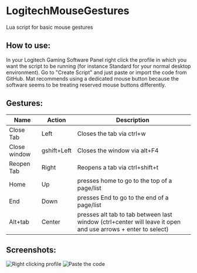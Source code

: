 # LogitechMouseGestures
Lua script for basic mouse gestures

## How to use:
In your Logitech Gaming Software Panel right click the profile in which you want the script to be running (for instance Standard for your normal desktop environment). Go to "Create Script" and just paste or import the code from GitHub. Mat recommends using a dedicated mouse button because the software seems to be treating reserved mouse buttons differently.

## Gestures:
Name | Action  | Description
---- | ------- | -----------
Close Tab | Left | Closes the tab via ctrl+w
Close window | gshift+Left | Closes the window via alt+F4
Reopen Tab | Right | Reopens a tab via ctrl+shift+t
Home | Up | presses home to go to the top of a page/list
End | Down | presses End to go to the end of a page/list
Alt+tab | Center | presses alt tab to tab between last window (ctrl+center will leave it open and use arrows + enter to select)

## Screenshots:
![Right clicking profile](http://i.imgur.com/zNqAKtB.png "Right click a profile")
![Paste the code](http://i.imgur.com/yppbAkH.png "Paste code from Github")
